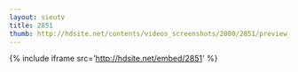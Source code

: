 ```yaml
---
layout: sieutv
title: 2851
thumb: http://hdsite.net/contents/videos_screenshots/2000/2851/preview_360p.mp4.jpg
---
```

{% include iframe src='http://hdsite.net/embed/2851' %}
 
